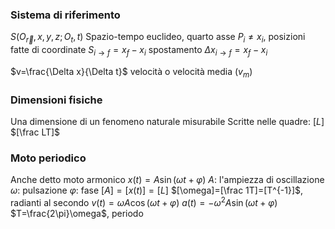 ### Sistema di riferimento
$S(O_{\vec r},x,y,z;O_t, t)$
Spazio-tempo euclideo, quarto asse
$P_i\ne x_i$, posizioni fatte di coordinate
$S_{i\to f}=x_f-x_i$ spostamento
$\Delta x_{i\to f}=x_f-x_i$ 

$v=\frac{\Delta x}{\Delta t}$ velocità o velocità media ($v_m$)

### Dimensioni fisiche
Una dimensione di un fenomeno naturale misurabile
Scritte nelle quadre:
$[L]$
$[\frac LT]$

### Moto periodico
Anche detto moto armonico
$x(t)=A\sin(\omega t+\varphi)$
$A$: l'ampiezza di oscillazione
$\omega$: pulsazione
$\varphi$: fase
$[A]=[x(t)]=[L]$
$[\omega]=[\frac 1T]=[T^{-1}]$, radianti al secondo
$v(t)=\omega A\cos(\omega t+\varphi)$
$a(t)=-\omega^2A\sin(\omega t+\varphi)$
$T=\frac{2\pi}\omega$, periodo 

